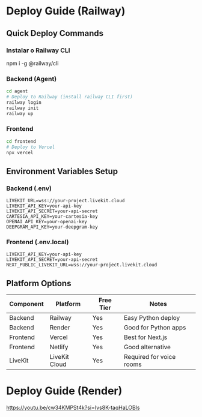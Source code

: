 # Deploy Guide (Railway)

## Quick Deploy Commands

### Instalar o Railway CLI
npm i -g @railway/cli

### Backend (Agent)
```bash
cd agent
# Deploy to Railway (install railway CLI first)
railway login
railway init
railway up
```

### Frontend
```bash
cd frontend
# Deploy to Vercel
npx vercel
```

## Environment Variables Setup

### Backend (.env)
```
LIVEKIT_URL=wss://your-project.livekit.cloud
LIVEKIT_API_KEY=your-api-key
LIVEKIT_API_SECRET=your-api-secret
CARTESIA_API_KEY=your-cartesia-key
OPENAI_API_KEY=your-openai-key
DEEPGRAM_API_KEY=your-deepgram-key
```

### Frontend (.env.local)
```
LIVEKIT_API_KEY=your-api-key
LIVEKIT_API_SECRET=your-api-secret
NEXT_PUBLIC_LIVEKIT_URL=wss://your-project.livekit.cloud
```

## Platform Options

| Component | Platform | Free Tier | Notes |
|-----------|----------|-----------|-------|
| Backend | Railway | Yes | Easy Python deploy |
| Backend | Render | Yes | Good for Python apps |
| Frontend | Vercel | Yes | Best for Next.js |
| Frontend | Netlify | Yes | Good alternative |
| LiveKit | LiveKit Cloud | Yes | Required for voice rooms |

# Deploy Guide (Render)
https://youtu.be/cw34KMPSt4k?si=Ivs8K-taqHaLOBls